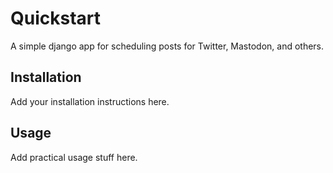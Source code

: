 # Quickstart

A simple django app for scheduling posts for Twitter, Mastodon, and others.

## Installation

Add your installation instructions here.

## Usage

Add practical usage stuff here.
